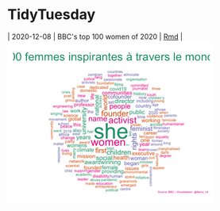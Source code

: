 # TidyTuesday

| 2020-12-08 | BBC's top 100 women of 2020 | [Rmd](Women2020.Rmd) |  ![](Women2020_vf.png)
